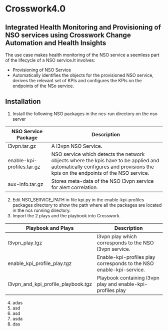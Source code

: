 # Crosswork4.0
## Integrated Health Monitoring and Provisioning of NSO services using Crosswork Change Automation and Health Insights

The use case makes health monitoring of the NSO service a seemless part of the lifecycle of a NSO service.It involves:
  - Provisioning of NSO Service
  - Automatically identifies the objects for the provisioned NSO service, derives the relevant set of KPIs and configures the KPIs on the endpoints of the NSo service.


## Installation
1. 	Install the following NSO packages in the ncs-run directory on the nso server

| NSO Service Package  | Description |
| ------------- | ------------- |
| l3vpn.tar.gz  | A l3vpn NSO Service. |
| enable-kpi-profiles.tar.gz  | NSO service which detects the network objects where the kpis have to be applied and automatically configures and provisions the kpis on the endpoints of the NSO service.  |
| aux-info.tar.gz | Stores meta-data of the NSO l3vpn service for alert correlation.  |

2.	Edit NSO_SERVICE_PATH in file kpi.py in the enable-kpi-profiles packages directory to show the path where all the packages are located in the ncs running directory.
3.	Import the 2 plays and the playbook into Crosswork.

| Playbook and Plays | Description |
| ------------- | ------------- |
| l3vpn_play.tgz  | l3vpn play which corresponds to the NSO l3vpn service. |
| enable_kpi_profile_play.tgz  | Enable-kpi-profiles play corresponds to the NSO enable-kpi-service.  |
| l3vpn_and_kpi_profile_playbook.tgz  | Playbook containing l3vpn play and enable-kpi-profiles play  |

4. 	adas
5. 	asd
6. 	asd
7. 	asda
8. 	das
